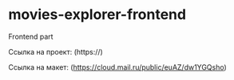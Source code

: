 # movies-explorer-frontend
Frontend part

Ссылка на проект: (https://)

Ссылка на макет: (https://cloud.mail.ru/public/euAZ/dw1YGQsho)